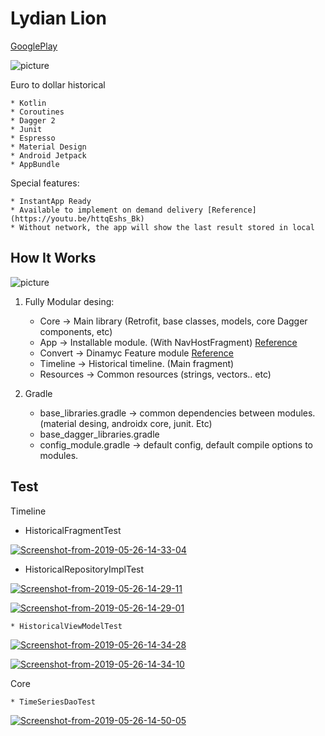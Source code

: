 # Lydian Lion 

[GooglePlay](https://play.google.com/store/apps/details?id=com.sc.lydianlion)

![picture](https://i.ibb.co/Prf6MQJ/3.jpg)

Euro to dollar historical

	* Kotlin
	* Coroutines
	* Dagger 2
	* Junit
	* Espresso
	* Material Design
	* Android Jetpack
	* AppBundle

Special features:
	
	* InstantApp Ready
	* Available to implement on demand delivery [Reference](https://youtu.be/httqEshs_Bk)
	* Without network, the app will show the last result stored in local

## How It Works

![picture](https://cdn-images-1.medium.com/max/800/1*KnYBBZIDDeg4zVDDEcLw2A.png)

1. Fully Modular desing:

	* Core -> Main library (Retrofit, base classes, models, core Dagger components, etc)
	* App -> Installable module. (With NavHostFragment) [Reference](https://developer.android.com/guide/navigation/navigation-getting-started)
	* Convert -> Dinamyc Feature module [Reference](https://developer.android.com/studio/projects/dynamic-delivery)
	* Timeline -> Historical timeline. (Main fragment)
	* Resources -> Common resources (strings, vectors.. etc)

2. Gradle
	
	* base_libraries.gradle -> common dependencies between modules. (material desing, androidx core, junit. Etc)
	* base_dagger_libraries.gradle
	* config_module.gradle -> default config, default compile options to modules. 

## Test

Timeline

  * HistoricalFragmentTest

<a href="https://ibb.co/4VZ4Zdm"><img src="https://i.ibb.co/QKFYFdb/Screenshot-from-2019-05-26-14-33-04.png" alt="Screenshot-from-2019-05-26-14-33-04" border="0"></a>

  * HistoricalRepositoryImplTest
  
<a href="https://ibb.co/Y0JRcCL"><img src="https://i.ibb.co/SfHstj3/Screenshot-from-2019-05-26-14-29-11.png" alt="Screenshot-from-2019-05-26-14-29-11" border="0" /></a>
	 
<a href="https://imgbb.com/"><img src="https://i.ibb.co/bJgzpWp/Screenshot-from-2019-05-26-14-29-01.png" alt="Screenshot-from-2019-05-26-14-29-01" border="0" /></a>
   
	* HistoricalViewModelTest
  
<a href="https://ibb.co/J2s49r2"><img src="https://i.ibb.co/P46nd14/Screenshot-from-2019-05-26-14-34-28.png" alt="Screenshot-from-2019-05-26-14-34-28" border="0" /></a>
	  
<a href="https://imgbb.com/"><img src="https://i.ibb.co/xs5vTbV/Screenshot-from-2019-05-26-14-34-10.png" alt="Screenshot-from-2019-05-26-14-34-10" border="0" /></a>
    
  Core 

    * TimeSeriesDaoTest

<a href="https://ibb.co/3rvW4Dd"><img src="https://i.ibb.co/VjxDJ79/Screenshot-from-2019-05-26-14-50-05.png" alt="Screenshot-from-2019-05-26-14-50-05" border="0" /></a>

